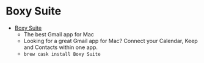 # Boxy Suite
- [Boxy Suite](https://www.boxysuite.com/)
  -  The best Gmail app for Mac
  - Looking for a great Gmail app for Mac? Connect your Calendar, Keep and Contacts within one app.
  - `brew cask install Boxy Suite`
